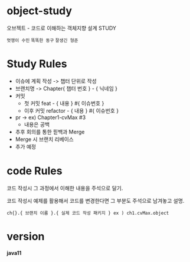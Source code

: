 # object-study
오브젝트 - 코드로 이해하는 객체지향 설계 STUDY

`멋쟁이 수민`
`똑똑한 동구`
`잘생긴 형준`

# Study Rules

- 이슈에 계획 작성 -> 챕터 단위로 작성
- 브랜치명 -> Chapter{ 챕터 번호 } - { 닉네임 }
- 커밋
    - 첫 커밋 feat - { 내용 } #{ 이슈번호 }
    - 이후 커밋 refactor - { 내용 } #{ 이슈번호 }
- pr -> ex) Chapter1-cvMax #3
    -  내용은 공백
- 추후 회의를 통한 핃백과 Merge
- Merge 시 브랜치 리베이스
- 추가 예정

# code Rules
코드 작성시 그 과정에서 이해한 내용을 주석으로 달기.

코드 작성시 예제를 활용해서 코드를 변경한다면 그 부분도 주석으로 남겨놓고 설명.

`ch{}.{ 브랜치 이름 }.{ 실제 코드 작성 패키지 }
ex ) ch1.cvMax.object `

# version
**java11**
